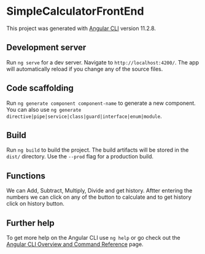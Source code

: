 # SimpleCalculatorFrontEnd

This project was generated with [Angular CLI](https://github.com/angular/angular-cli) version 11.2.8.

## Development server

Run `ng serve` for a dev server. Navigate to `http://localhost:4200/`. The app will automatically reload if you change any of the source files.

## Code scaffolding

Run `ng generate component component-name` to generate a new component. You can also use `ng generate directive|pipe|service|class|guard|interface|enum|module`.

## Build

Run `ng build` to build the project. The build artifacts will be stored in the `dist/` directory. Use the `--prod` flag for a production build.

## Functions

We can Add, Subtract, Multiply, Divide and get history. Aftter entering the numbers we can click on any of the button to calculate and to get history click on history button.

## Further help

To get more help on the Angular CLI use `ng help` or go check out the [Angular CLI Overview and Command Reference](https://angular.io/cli) page.
